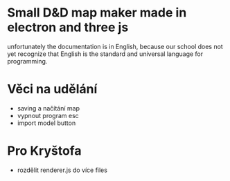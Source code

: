 # Small D&D map maker made in electron and three js

unfortunately the documentation is in English, because our school does not yet recognize that English is the standard and universal language for programming.

# Věci na udělání

* saving a načítání map
* vypnout program esc
* import model button

# Pro Kryštofa

* rozdělit renderer.js do více files